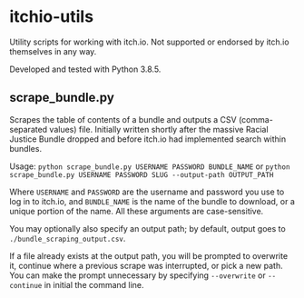 # itchio-utils

Utility scripts for working with itch.io. Not supported or endorsed by itch.io themselves in any way.

Developed and tested with Python 3.8.5.

## scrape_bundle.py

Scrapes the table of contents of a bundle and outputs a CSV (comma-separated values) file. Initially written shortly after the massive Racial Justice Bundle dropped and before itch.io had implemented search within bundles.

Usage: `python scrape_bundle.py USERNAME PASSWORD BUNDLE_NAME` or `python scrape_bundle.py USERNAME PASSWORD SLUG --output-path OUTPUT_PATH`

Where `USERNAME` and `PASSWORD` are the username and password you use to log in to itch.io, and `BUNDLE_NAME` is the name of the bundle to download, or a unique portion of the name. All these arguments are case-sensitive.

You may optionally also specify an output path; by default, output goes to `./bundle_scraping_output.csv`.

If a file already exists at the output path, you will be prompted to overwrite it, continue where a previous scrape was interrupted, or pick a new path. You can make the prompt unnecessary by specifying `--overwrite` or `--continue` in initial the command line.
